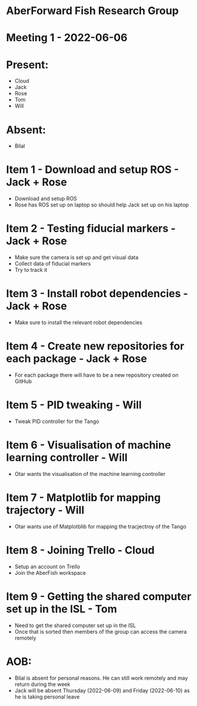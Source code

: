 # AberForward Fish Research Group 

# Meeting 1 - 2022-06-06

# Present:
* Cloud
* Jack
* Rose
* Tom
* Will

# Absent:
* Bilal

# Item 1 - Download and setup ROS - Jack + Rose
* Download and setup ROS
* Rose has ROS set up on laptop so should help Jack set up on his laptop

# Item 2 - Testing fiducial markers - Jack + Rose
* Make sure the camera is set up and get visual data
* Collect data of fiducial markers 
* Try to track it

# Item 3 - Install robot dependencies - Jack + Rose
* Make sure to install the relevant robot dependencies

# Item 4 - Create new repositories for each package - Jack + Rose
* For each package there will have to be a new repository created on GitHub

# Item 5 - PID tweaking - Will
* Tweak PID controller for the Tango

# Item 6 - Visualisation of machine learning controller - Will
* Otar wants the visualisation of the machine learning controller

# Item 7 - Matplotlib for mapping trajectory - Will
* Otar wants use of Matplotblib for mapping the tracjectroy of the Tango

# Item 8 - Joining Trello - Cloud
* Setup an account on Trello
* Join the AberFish workspace 

# Item 9 - Getting the shared computer set up in the ISL - Tom
* Need to get the shared computer set up in the ISL
* Once that is sorted then members of the group can access the camera remotely

# AOB:
* Bilal is absent for personal reasons. He can still work remotely and may return during the week 
* Jack will be absent Thursday (2022-06-09) and Friday (2022-06-10) as he is taking personal leave

